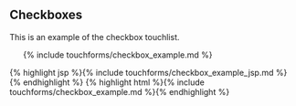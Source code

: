 <h2 class="section-subtitle">Checkboxes <span class='candidate'></span></h2>
<p>This is an example of the checkbox touchlist.</p>

<div class="doc-box">
	<ul class="touchList">
		{% include touchforms/checkbox_example.md %}
	</ul>
</div>

<div class="doc-content j-code">
	{% highlight jsp %}{% include touchforms/checkbox_example_jsp.md %}{% endhighlight %}
    {% highlight html %}{% include touchforms/checkbox_example.md %}{% endhighlight %}
</div>
